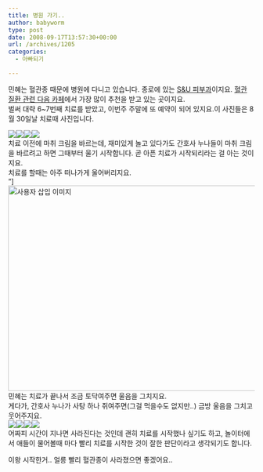 ```yaml
---
title: 병원 가기..
author: babyworm
type: post
date: 2008-09-17T13:57:30+00:00
url: /archives/1205
categories:
  - 아빠되기

---
```

민혜는 혈관종 때문에 병원에 다니고 있습니다. 종로에 있는 <A title="[http://www.allskin.co.kr/]로 이동합니다." href="http://www.allskin.co.kr/" target=_blank>S&U 피부과</A>이지요. <A title="[http://cafe.daum.net/hollosuky]로 이동합니다." href="http://cafe.daum.net/hollosuky" target=_blank>혈관 질환 관련 다음 카페</A>에서 가장 많이 추천을 받고 있는 곳이지요.  
벌써 대략 6~7번째 치료를 받았고, 이번주 주말에 또 예약이 되어 있지요.이 사진들은 8월 30일날 치료때 사진입니다.  


  


<img decoding="async" src="https://i0.wp.com/babyworm.net/wordpress/wp-content/uploads/1/jk360000000001.JPG?w=625"  data-recalc-dims="1" /><img decoding="async" src="https://i0.wp.com/babyworm.net/wordpress/wp-content/uploads/1/ik360000000000.JPG?w=625" class="aligncenter"  data-recalc-dims="1" /><img decoding="async" src="https://i0.wp.com/babyworm.net/wordpress/wp-content/uploads/1/jk360000000002.JPG?w=625"  data-recalc-dims="1" /><img decoding="async" src="https://i0.wp.com/babyworm.net/wordpress/wp-content/uploads/1/hk360000000004.JPG?w=625" class="aligncenter"  data-recalc-dims="1" />  
치료 이전에 마취 크림을 바르는데, 재미있게 놀고 있다가도 간호사 누나들이 마취 크림을 바르려고 하면 그때부터 울기 시작합니다. 곧 아픈 치료가 시작되리라는 걸 아는 것이지요.  
치료를 할때는 아주 떠나가게 울어버리지요.  
&#8221;]<img loading="lazy" decoding="async" src="https://i0.wp.com/babyworm.net/wordpress/wp-content/uploads/1/jk360000000003.JPG?resize=625%2C419" width="625" height="419" alt="사용자 삽입 이미지" data-recalc-dims="1" />  
민혜는 치료가 끝나서 조금 토닥여주면 울음을 그치지요.  
게다가, 간호사 누나가 사탕 하나 쥐여주면(그걸 먹을수도 없지만..) 금방 울음을 그치고 웃어주지요.  
<img decoding="async" src="https://i0.wp.com/babyworm.net/wordpress/wp-content/uploads/1/hk360000000005.JPG?w=400" class="aligncenter" data-recalc-dims="1" /><img decoding="async" src="https://i0.wp.com/babyworm.net/wordpress/wp-content/uploads/1/ik360000000001.JPG?w=400" class="aligncenter" data-recalc-dims="1" /><img decoding="async" src="https://i0.wp.com/babyworm.net/wordpress/wp-content/uploads/1/hk360000000006.JPG?w=400" class="aligncenter" data-recalc-dims="1" /><img decoding="async" src="https://i0.wp.com/babyworm.net/wordpress/wp-content/uploads/1/hk360000000003.JPG?w=400" class="aligncenter" data-recalc-dims="1" />  
어짜피 시간이 지나면 사라진다는 것인데 괜히 치료를 시작했나 싶기도 하고, 놀이터에서 애들이 물어볼때 마다 빨리 치료를 시작한 것이 잘한 판단이라고 생각되기도 합니다. 

  


이왕 시작한거.. 얼릉 빨리 혈관종이 사라졌으면 좋겠어요..
